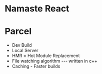 # Namaste React

# Parcel

- Dev Build
- Local Server
- HMR = Hot Module Replacement
- File watching algorithm --- written in c++
- Caching - Faster builds
